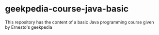 # geekpedia-course-java-basic
This repository has the content of a basic Java programming course given by Ernesto's geekpedia
